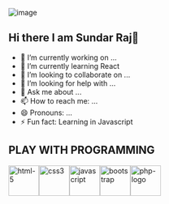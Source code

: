 ![image](https://github.com/sundarraj33/sundarraj33/assets/64121348/8477d7fd-fa25-4a81-8ddc-26e13930418b)

## Hi there  I am Sundar Raj👋

<!--
**sundarraj33/sundarraj33** is a ✨ _special_ ✨ repository because its `README.md` (this file) appears on your GitHub profile.

Here are some ideas to get you started:
-->
- 🔭 I’m currently working on ...
- 🌱 I’m currently learning React
- 👯 I’m looking to collaborate on ...
- 🤔 I’m looking for help with ...
- 💬 Ask me about ...
- 📫 How to reach me: ...
- 😄 Pronouns: ...
- ⚡ Fun fact: Learning in Javascript

## PLAY WITH PROGRAMMING
<img width="60" height="60" src="https://img.icons8.com/fluency/96/html-5.png" alt="html-5"/><img width="60" height="60" src="https://img.icons8.com/color/48/css3.png" alt="css3"/><img width="60" height="60" src="https://img.icons8.com/fluency/48/javascript.png" alt="javascript"/><img width="60" height="60" src="https://img.icons8.com/color-glass/48/bootstrap.png" alt="bootstrap"/><img width="60" height="60" src="https://img.icons8.com/ios/50/php-logo.png" alt="php-logo"/>

